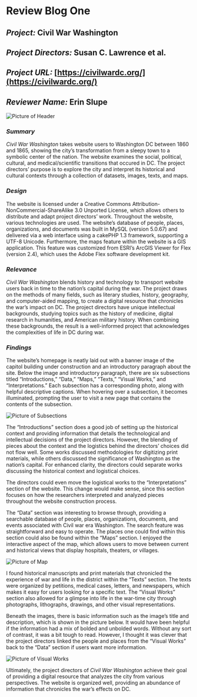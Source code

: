 # Review Blog One

## *Project:* Civil War Washington

## *Project Directors:* Susan C. Lawrence et al. 

## *Project URL:* [https://civilwardc.org/](https://civilwardc.org/)

## *Reviewer Name:* Erin Slupe

![Picture of Header](https://eslupe6.github.io/eslupe6/images/header.png)

### *Summary*

*Civil War Washington* takes website users to Washington DC between 1860 and 1865, showing the city’s transformation from a sleepy town to a symbolic center of the nation. The website examines the social, political, cultural, and medical/scientific transitions that occured in DC. The project directors’ purpose is to explore the city and interpret its historical and cultural contexts through a collection of datasets, images, texts, and maps. 

### *Design*

The website is licensed under a Creative Commons Attribution-NonCommercial-ShareAlike 3.0 Unported License, which allows others to distribute and adapt project directors’ work. Throughout the website, various technologies are used. The website’s database of people, places, organizations, and documents was built in MySQL (version 5.0.67) and delivered via a web interface using a cakePHP 1.3 framework, supporting a UTF-8 Unicode. Furthermore, the maps feature within the website is a GIS application. This feature was customized from ESRI’s ArcGIS Viewer for Flex (version 2.4), which uses the Adobe Flex software development kit.

### *Relevance*

*Civil War Washington* blends history and technology to transport website users back in time to the nation’s capital during the war. The project draws on the methods of many fields, such as literary studies, history, geography, and computer-aided mapping, to create a digital resource that chronicles the war’s impact on DC. The project directors have unique intellectual backgrounds, studying topics such as the history of medicine, digital research in humanities, and American military history. When combining these backgrounds, the result is a well-informed project that acknowledges the complexities of life in DC during war. 

### *Findings*

The website’s homepage is neatly laid out with a banner image of the capitol building under construction and an introductory paragraph about the site. Below the image and introductory paragraph, there are six subsections titled “Introductions,” “Data,” “Maps,” “Texts,” “Visual Works,” and “Interpretations.” Each subsection has a corresponding photo, along with helpful descriptive captions. When hovering over a subsection, it becomes illuminated, prompting the user to visit a new page that contains the contents of the subsection. 

![Picture of Subsections](https://eslupe6.github.io/eslupe6/images/subsections.png)

The “Introductions” section does a good job of setting up the historical context and providing information that details the technological and intellectual decisions of the project directors. However, the blending of pieces about the context and the logistics behind the directors’ choices did not flow well. Some works discussed methodologies for digitizing print materials, while others discussed the significance of Washington as the nation’s capital. For enhanced clarity, the directors could separate works discussing the historical context and logistical choices.

The directors could even move the logistical works to the “Interpretations” section of the website. This change would make sense, since this section focuses on how the researchers interpreted and analyzed pieces throughout the website construction process.

The “Data” section was interesting to browse through, providing a searchable database of people, places, organizations, documents, and events associated with Civil war era Washington. The search feature was straightforward and easy to operate. The places one could find within this section could also be found within the “Maps” section. I enjoyed the interactive aspect of the map, which allows users to move between current and historical views that display hospitals, theaters, or villages.

![Picture of Map](https://eslupe6.github.io/eslupe6/images/map.png)

I found historical manuscripts and print materials that chronicled the experience of war and life in the district within the “Texts” section. The texts were organized by petitions, medical cases, letters, and newspapers, which makes it easy for users looking for a specific text. The “Visual Works” section also allowed for a glimpse into life in the war-time city through photographs, lithographs, drawings, and other visual representations. 

Beneath the images, there is basic information such as the image’s title and description, which is shown in the picture below. It would have been helpful if the information had a mix of bolded and unbolded words. Without any sort of contrast, it was a bit tough to read. However, I thought it was clever that the project directors linked the people and places from the “Visual Works” back to the “Data” section if users want more information. 

![Picture of Visual Works](https://eslupe6.github.io/eslupe6/images/visualworks.png)

Ultimately, the project directors of *Civil War Washington* achieve their goal of providing a digital resource that analyzes the city from various perspectives. The website is organized well, providing an abundance of information that chronicles the war’s effects on DC. 
